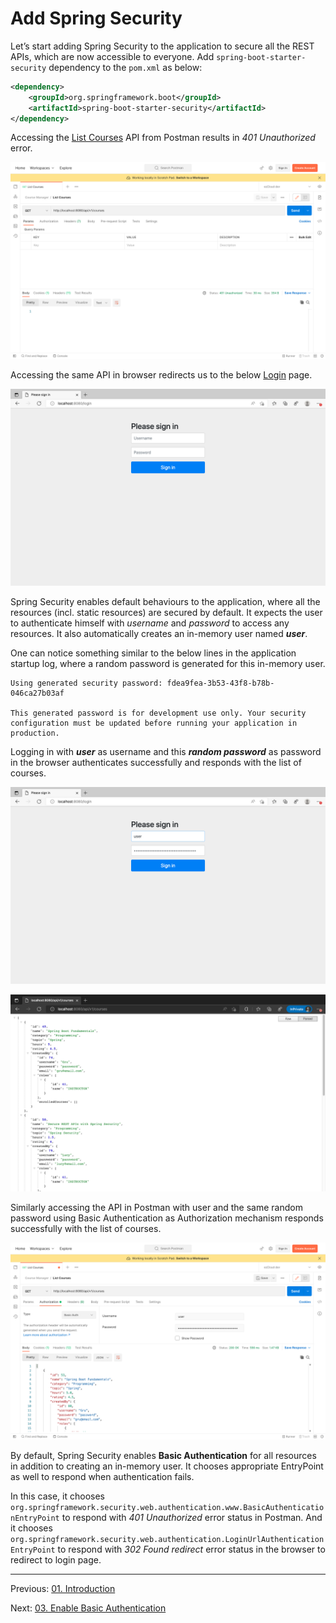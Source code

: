 

# Add Spring Security

Let’s start adding Spring Security to the application to secure all the REST APIs, which are now accessible to everyone. Add `spring-boot-starter-security` dependency to the `pom.xml` as below:
```xml  
<dependency>
	<groupId>org.springframework.boot</groupId>    
	<artifactId>spring-boot-starter-security</artifactId>
</dependency>  
```  
Accessing the [List Courses](http://localhost:8080/api/v1/courses) API from Postman results in *401 Unauthorized* error.

![List courses API response - Postman](./assets/list_courses_postman.png)

Accessing the same API in browser redirects us to the below [Login](http://localhost:8080/login) page.

![Spring Security Login page - Postman](./assets/login_browser.png)

Spring Security enables default behaviours to the application, where all the resources (incl. static resources) are secured by default. It expects the user to authenticate himself with *username* and *password* to access any resources. It also automatically creates an in-memory user named ***user***.

One can notice something similar to the below lines in the application startup log, where a random password is generated for this in-memory user.

```log
Using generated security password: fdea9fea-3b53-43f8-b78b-046ca27b03af  
  
This generated password is for development use only. Your security configuration must be updated before running your application in production.  
```  

Logging in with ***user*** as username and this ***random password*** as password in the browser authenticates successfully and responds with the list of courses.

![Spring Security Login page - Postman](./assets/login_with_credentials.png)

![Spring Security Login page - Postman](./assets/list_courses_browser.png)

Similarly accessing the API in Postman with user and the same random password using Basic Authentication as Authorization mechanism responds successfully with the list of courses.

![Spring Security Login page - Postman](./assets/list_courses_postman_200.png)

By default, Spring Security enables **Basic Authentication** for all resources in addition to creating an in-memory user. It chooses appropriate EntryPoint as well to respond when authentication fails.

In this case, it chooses `org.springframework.security.web.authentication.www.BasicAuthenticationEntryPoint` to respond with *401 Unauthorized* error status in Postman. And it chooses `org.springframework.security.web.authentication.LoginUrlAuthenticationEntryPoint` to respond with *302 Found redirect* error status in the browser to redirect to login page.

***

Previous: [01. Introduction](https://github.com/SankaranarayananMurugan/spring-security-guide/tree/main/01.%20Introduction)

Next: [03. Enable Basic Authentication](https://github.com/SankaranarayananMurugan/spring-security-guide/tree/main/03.%20Enable%20Basic%20Authentication)